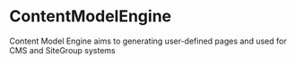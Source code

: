 ContentModelEngine
==================

Content Model Engine aims to generating user-defined pages and used for CMS and SiteGroup systems
